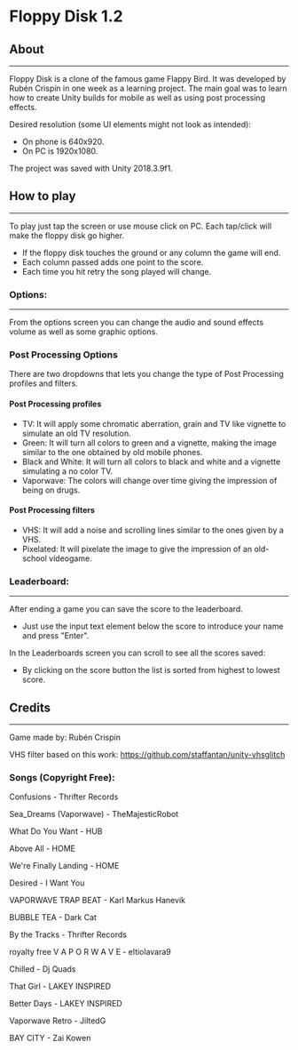 # Floppy Disk 1.2

## About
-------------
Floppy Disk is a clone of the famous game Flappy Bird. It was developed by Rubén Crispín in one week as a learning project. The main goal was to learn how to create Unity builds for mobile as well as using post processing effects.

Desired resolution (some UI elements might not look as intended):
- On phone is 640x920.
- On PC is 1920x1080.

The project was saved with Unity 2018.3.9f1.

## How to play
-------------
To play just tap the screen or use mouse click on PC. Each tap/click will make the floppy disk go higher.
- If the floppy disk touches the ground or any column the game will end.
- Each column passed adds one point to the score.
- Each time you hit retry the song played will change.

### Options:
-------------
From the options screen you can change the audio and sound effects volume as well as some graphic options.

### Post Processing Options
There are two dropdowns that lets you change the type of Post Processing profiles and filters.

#### Post Processing profiles
- TV: It will apply some chromatic aberration, grain and TV like vignette to simulate an old TV resolution.
- Green: It will turn all colors to green and a vignette, making the image similar to the one obtained by old mobile phones.
- Black and White: It will turn all colors to black and white and a vignette simulating a no color TV.
- Vaporwave: The colors will change over time giving the impression of being on drugs.

#### Post Processing filters
- VHS: It will add a noise and scrolling lines similar to the ones given by a VHS.
- Pixelated: It will pixelate the image to give the impression of an old-school videogame.


### Leaderboard:
-------------
After ending a game you can save the score to the leaderboard.
- Just use the input text element below the score to introduce your name and press "Enter".

In the Leaderboards screen you can scroll to see all the scores saved:
- By clicking on the score button the list is sorted from highest to lowest score.

## Credits
-------------
Game made by: Rubén Crispín

VHS filter based on this work: 
https://github.com/staffantan/unity-vhsglitch

### Songs (Copyright Free):
Confusions - Thrifter Records

Sea_Dreams (Vaporwave) - TheMajesticRobot

What Do You Want - HUB

Above All - HOME

We're Finally Landing - HOME

Desired - I Want You

VAPORWAVE TRAP BEAT - Karl Markus Hanevik

BUBBLE TEA - Dark Cat

By the Tracks - Thrifter Records

royalty free V A P O R W A V E - eltiolavara9

Chilled - Dj Quads

That Girl - LAKEY INSPIRED

Better Days - LAKEY INSPIRED

Vaporwave Retro - JiltedG

BAY CITY - Zai Kowen

